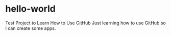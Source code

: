 # hello-world
Test Project to Learn How to Use GitHub
Just learning how to use GitHub so I can create some apps.
